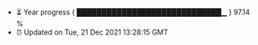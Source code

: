 - ⏳ Year progress { █████████████████████████████▁ } 97.14 %
- ⏰ Updated on Tue, 21 Dec 2021 13:28:15 GMT

